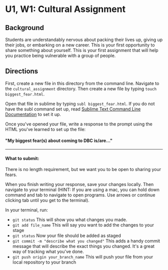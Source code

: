 # U1, W1: Cultural Assignment

## Background
Students are understandably nervous about packing their lives up, giving up their jobs, or embarking on a new career. This is your first opportunity to share something about yourself. This is your first assignment that will help you practice being vulnerable with a group of people. 


## Directions

First, create a new file in this directory from the command line. Navigate to the `cultural_assignment` directory. Then create a new file by typing `touch biggest_fear.html`. 

Open that file in sublime by typing `subl biggest_fear.html`. If you do not have the subl command set up, read <a href="https://www.sublimetext.com/docs/2/osx_command_line.html" target="_blank"> Sublime Text Command Line Documentation</a> to set it up. 

Once you've opened your file, write a response to the prompt using the HTML you've learned to set up the file: 

#### "My biggest fear(s) about coming to DBC is/are..."

***

#### What to submit: 
There is no length requirement, but we want you to be open to sharing your fears. 

When you finish writing your response, save your changes locally. Then navigate to your terminal (HINT: If you are using a mac, you can hold down command and tab to navigate to open programs. Use arrows or continue clicking tab until you get to the terminal). 

In your terminal, run: 

- `git status` This will show you what changes you made. 
- `git add file_name` This will say you want to add the changes to your stage
- `git status` Now your file should be added as staged
- `git commit -m "describe what you changed"` This adds a handy commit message that will describe the exact things you changed. It's a great way of tracking what you've done. 
- `git push origin your_branch_name` This will push your file from your local repository to your branch 